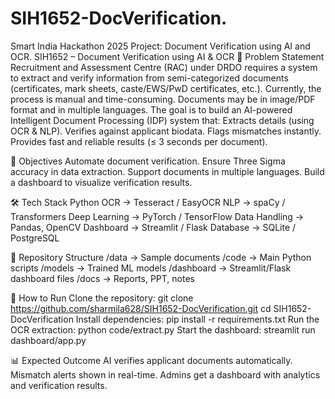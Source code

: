 # SIH1652-DocVerification.
Smart India Hackathon 2025 Project: Document Verification using AI and OCR.
SIH1652 – Document Verification using AI & OCR
📌 Problem Statement
Recruitment and Assessment Centre (RAC) under DRDO requires a system to extract and verify information from semi-categorized documents (certificates, mark sheets, caste/EWS/PwD certificates, etc.).
Currently, the process is manual and time-consuming. Documents may be in image/PDF format and in multiple languages.
The goal is to build an AI-powered Intelligent Document Processing (IDP) system that:
Extracts details (using OCR & NLP).
Verifies against applicant biodata.
Flags mismatches instantly.
Provides fast and reliable results (≤ 3 seconds per document).

🎯 Objectives
Automate document verification.
Ensure Three Sigma accuracy in data extraction.
Support documents in multiple languages.
Build a dashboard to visualize verification results.

🛠️ Tech Stack
Python
OCR → Tesseract / EasyOCR
NLP → spaCy / Transformers
Deep Learning → PyTorch / TensorFlow
Data Handling → Pandas, OpenCV
Dashboard → Streamlit / Flask
Database → SQLite / PostgreSQL

📂 Repository Structure
/data         → Sample documents
/code         → Main Python scripts
/models       → Trained ML models
/dashboard    → Streamlit/Flask dashboard files
/docs         → Reports, PPT, notes

🚀 How to Run
Clone the repository:
git clone https://github.com/sharmila628/SIH1652-DocVerification.git
cd SIH1652-DocVerification
Install dependencies:
pip install -r requirements.txt
Run the OCR extraction:
python code/extract.py
Start the dashboard:
streamlit run dashboard/app.py

📊 Expected Outcome
AI verifies applicant documents automatically.
Mismatch alerts shown in real-time.
Admins get a dashboard with analytics and verification results.
